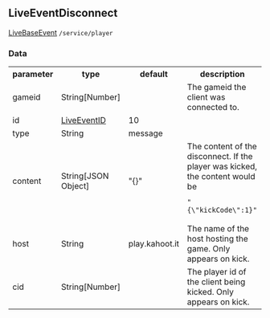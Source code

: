 ## LiveEventDisconnect
<span class="extends"><a href="#/enum/LiveBaseEvent">LiveBaseEvent</a></span>
<span class="channel"><code>/service/player</code></span>

### Data
<table>
  <tr>
    <th>parameter</th>
    <th>type</th>
    <th>default</th>
    <th>description</th>
  </tr>
  <tr>
    <td>gameid</td>
    <td>String[Number]</td>
    <td></td>
    <td>The gameid the client was connected to.</td>
  </tr>
  <tr>
    <td>id</td>
    <td><a href="#/enum/LiveEventID">LiveEventID</a></td>
    <td>10</td>
    <td></td>
  </tr>
  <tr>
    <td>type</td>
    <td>String</td>
    <td>message</td>
    <td></td>
  </tr>
  <tr>
    <td>content</td>
    <td>String[JSON Object]</td>
    <td>"{}"</td>
    <td>The content of the disconnect. If the player was kicked, the content would be <pre><code>"{\"kickCode\":1}"</code></pre></td>
  </tr>
  <tr>
    <td>host</td>
    <td>String</td>
    <td>play.kahoot.it</td>
    <td>The name of the host hosting the game. Only appears on kick.</td>
  </tr>
  <tr>
    <td>cid</td>
    <td>String[Number]</td>
    <td></td>
    <td>The player id of the client being kicked. Only appears on kick.</td>
  </tr>
</table>
